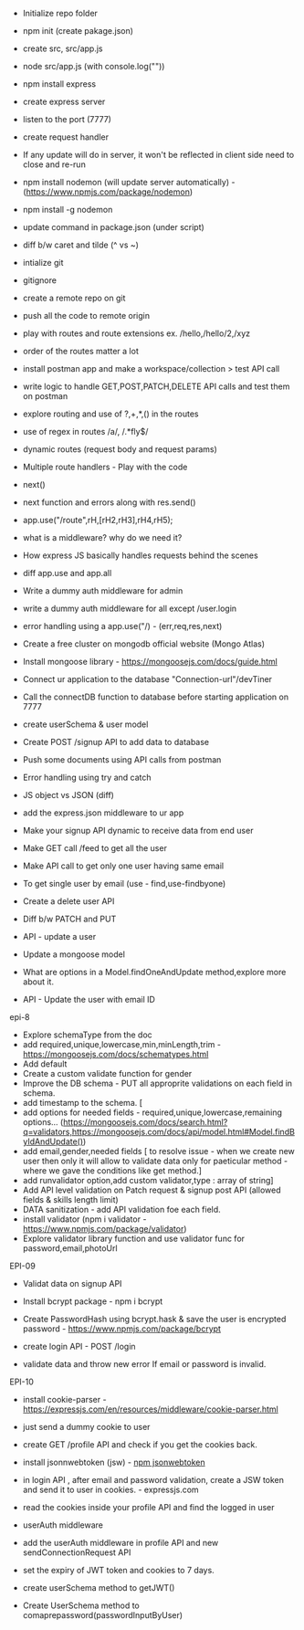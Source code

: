 - Initialize repo folder
- npm init (create pakage.json)
- create src, src/app.js
- node src/app.js (with console.log(""))
- npm install express
- create express server
- listen to the port (7777)
- create request handler
- If any update will do in server, it won't be reflected in client side need to close and re-run
- npm install nodemon (will update server automatically) - (https://www.npmjs.com/package/nodemon)
- npm install -g nodemon
- update command in package.json (under script)
- diff b/w caret and tilde (^ vs ~)

- intialize git 
- gitignore
- create a remote repo on git
- push all the code to remote origin
- play with routes and route extensions ex. /hello,/hello/2,/xyz
- order of the routes matter a lot
- install postman app and make a workspace/collection > test API call
- write logic to handle GET,POST,PATCH,DELETE API calls and test them on postman
- explore routing and use of ?,+,*,() in the routes
- use of regex in routes /a/, /.*fly$/
- dynamic routes (request body and request params)

- Multiple route handlers - Play with the code
- next()
- next function and errors along with res.send()
- app.use("/route",rH,[rH2,rH3],rH4,rH5);
- what is a middleware? why do we need it?
- How express JS basically handles requests behind the scenes
- diff app.use and app.all
- Write a dummy auth middleware for admin
- write a dummy auth middleware for all except /user.login
- error handling using a app.use("/) - (err,req,res,next)

- Create a free cluster on mongodb official website (Mongo Atlas)
- Install mongoose library - https://mongoosejs.com/docs/guide.html
- Connect ur application to the database "Connection-url"/devTiner
- Call the connectDB function to database before starting application on 7777
- create userSchema & user model
- Create POST /signup API to add data to database
- Push some documents using API calls from postman
- Error handling using try and catch

- JS object vs JSON (diff)
- add the express.json middleware to ur app
- Make your signup API dynamic to receive data from end user
- Make GET call /feed to get all the user
- Make API call to get only one user having same email
- To get single user by email (use - find,use-findbyone)
- Create a delete user API
- Diff b/w PATCH and PUT
- API - update a user
- Update a mongoose model
- What are options in a Model.findOneAndUpdate method,explore more about it.
- API - Update the user with email ID

epi-8
- Explore schemaType from the doc
- add required,unique,lowercase,min,minLength,trim - https://mongoosejs.com/docs/schematypes.html
- Add default
- Create a custom validate function for gender
- Improve the DB schema - PUT all approprite validations on each field in schema.
- add timestamp to the schema.
[
- add options for needed fields - required,unique,lowercase,remaining options... (https://mongoosejs.com/docs/search.html?q=validators,https://mongoosejs.com/docs/api/model.html#Model.findByIdAndUpdate())
- add email,gender,needed fields
  [ to resolve issue - when we create new user then only it will allow to validate data only for paeticular method - where we gave the conditions like get method.]
- add runvalidator option,add custom validator,type : array of string]
- Add API level validation on Patch request & signup post API (allowed fields & skills length limit)
- DATA sanitization - add API validation foe each field.
- install validator (npm i validator - https://www.npmjs.com/package/validator)
- Explore validator library function and use validator func for password,email,photoUrl

EPI-09
- Validat data on signup API
- Install bcrypt package - npm i bcrypt
- Create PasswordHash using bcrypt.hask & save the user is encrypted password - https://www.npmjs.com/package/bcrypt

- create login API - POST /login
- validate data and throw new error If email or password is invalid.

EPI-10
- install cookie-parser - https://expressjs.com/en/resources/middleware/cookie-parser.html
- just send a dummy cookie to user
- create GET /profile API and check if you get the cookies back.
- install jsonnwebtoken (jsw) - [npm jsonwebtoken](https://www.npmjs.com/package/jsonwebtoken)
- in login API , after email and password validation, create a JSW token and send it to user in cookies. - expressjs.com
- read the cookies inside your profile API and find the logged in user

- userAuth middleware
- add the userAuth middleware in profile API and new sendConnectionRequest API
- set the expiry of JWT token and cookies to 7 days.

- create userSchema method to getJWT()
- Create UserSchema method to comaprepassword(passwordInputByUser)

